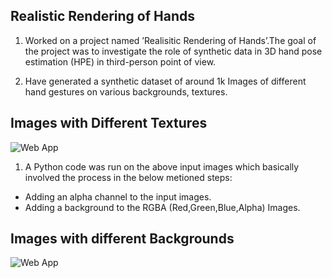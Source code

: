 ## Realistic Rendering of Hands

1. Worked on a project named ’Realisitic Rendering of Hands’.The goal of the
project was to investigate the role of synthetic data in 3D hand pose estimation
(HPE) in third-person point of view.

2. Have generated a synthetic dataset of around 1k Images of different hand
gestures on various backgrounds, textures.

## Images with Different Textures
![Web App](https://github.com/ChakitBhandari/Weather_Application/blob/main/WEBAPP.png)

1. A Python code was run on the above input images which basically involved the process in the below metioned steps:
  - Adding an alpha channel to the input images.
  - Adding a background to the RGBA (Red,Green,Blue,Alpha) Images.

## Images with different Backgrounds
![Web App](https://github.com/ChakitBhandari/Weather_Application/blob/main/WEBAPP.png)

